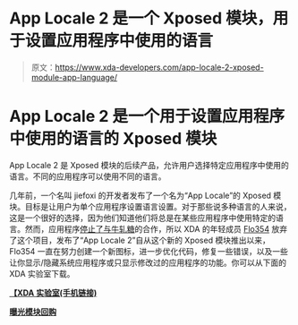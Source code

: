 # App Locale 2 是一个 Xposed 模块，用于设置应用程序中使用的语言

> 原文：<https://www.xda-developers.com/app-locale-2-xposed-module-app-language/>

# App Locale 2 是一个用于设置应用程序中使用的语言的 Xposed 模块

App Locale 2 是 Xposed 模块的后续产品，允许用户选择特定应用程序中使用的语言。不同的应用程序可以使用不同的语言。

几年前，一个名叫 jiefoxi 的开发者发布了一个名为“App Locale”的 Xposed 模块。目标是让用户为单个应用程序设置语言设置。对于那些说多种语言的人来说，这是一个很好的选择，因为他们知道他们将总是在某些应用程序中使用特定的语言。然而，应用程序[停止了与牛轧糖](https://forum.xda-developers.com/xposed/app-locale-nougat-t3735247)的合作，所以 XDA 的年轻成员 [Flo354](https://forum.xda-developers.com/member.php?u=4584039) 放弃了这个项目，发布了“App Locale 2”自从这个新的 Xposed 模块推出以来，Flo354 一直在努力创建一个新图标，进一步优化代码，修复一些错误，以及一些让你显示/隐藏系统应用程序或只显示修改过的应用程序的功能。你可以从下面的 XDA 实验室下载。

[**【XDA 实验室(手机链接)**](https://labs.xda-developers.com/store/xposed/com.flo354.xposed.applocale)

[**曝光模块回购**](http://repo.xposed.info/module/com.flo354.xposed.applocale)